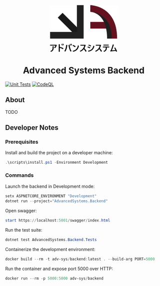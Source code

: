 <p align="center">
  <a title="Project Logo">
    <img height="150" style="margin-top:15px" src="https://raw.githubusercontent.com/Advanced-Systems/assets/master/logos/svg/min/adv-logo.svg">
  </a>
</p>

<h1 align="center">Advanced Systems Backend</h1>

[![Unit Tests](https://github.com/Advanced-Systems/backend/actions/workflows/unit-tests.yml/badge.svg?branch=master)](https://github.com/Advanced-Systems/backend/actions/workflows/unit-tests.yml)
[![CodeQL](https://github.com/Advanced-Systems/backend/actions/workflows/codeql.yml/badge.svg?branch=master)](https://github.com/Advanced-Systems/backend/actions/workflows/codeql.yml)

## About

TODO

## Developer Notes

### Prerequisites

Install and build the project on a developer machine:

```powershell
.\scripts\install.ps1 -Environment Development
```

### Commands

Launch the backend in Development mode:

```powershell
setx ASPNETCORE_ENVIRONMENT "Development"
dotnet run --project="AdvancedSystems.Backend"
```

Open swagger:

```powershell
start https://localhost:5001/swagger/index.html
```

Run the test suite:

```powershell
dotnet test AdvancedSystems.Backend.Tests
```

Containerize the development environment:

```powershell
docker build --rm -t adv-sys/backend:latest . --build-arg PORT=5000
```

Run the container and expose port 5000 over HTTP:

```powershell
docker run --rm -p 5000:5000 adv-sys/backend
```
